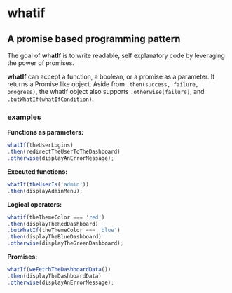 # whatif
A promise based programming pattern
-------

The goal of **whatIf** is to write readable, self explanatory code by leveraging
the power of promises.

**whatIf** can accept a function, a boolean, or a promise as a parameter. It
returns a Promise like object. Aside from `.then(success, failure, progress)`,
the whatIf object also supports `.otherwise(failure)`, and
`.butWhatIf(whatIfCondition)`.

### examples

**Functions as parameters:**
```js
whatIf(theUserLogins)
.then(redirectTheUserToTheDashboard)
.otherwise(displayAnErrorMessage);
```

**Executed functions:**
```js
whatIf(theUserIs('admin'))
.then(displayAdminMenu);
```

**Logical operators:**
```js
whatif(theThemeColor === 'red')
.then(displayTheRedDashboard)
.butWhatIf(theThemeColor === 'blue')
.then(displayTheBlueDashboard)
.otherwise(displayTheGreenDashboard);
```

**Promises:**
```js
whatIf(weFetchTheDashboardData())
.then(displayTheDashboardData)
.otherwise(displayAnErrorMessage);
```
